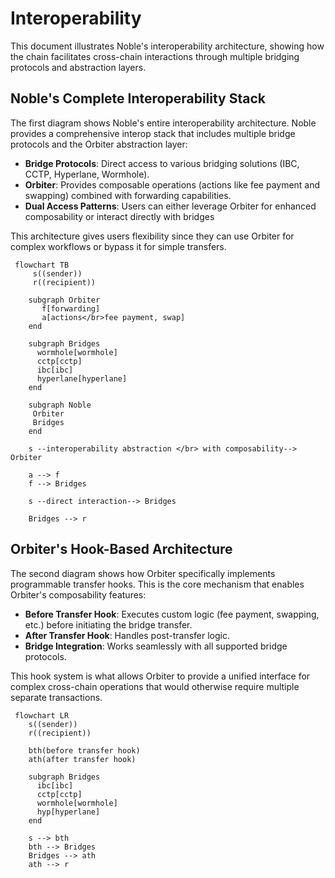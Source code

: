 # Interoperability

This document illustrates Noble's interoperability architecture, showing how the chain
facilitates cross-chain interactions through multiple bridging protocols and abstraction layers.

## Noble's Complete Interoperability Stack

The first diagram shows Noble's entire interoperability architecture. Noble provides a comprehensive
interop stack that includes multiple bridge protocols and the Orbiter abstraction layer:

- **Bridge Protocols**: Direct access to various bridging solutions (IBC, CCTP, Hyperlane, Wormhole).
- **Orbiter**: Provides composable operations (actions like fee payment and swapping)
  combined with forwarding capabilities.
- **Dual Access Patterns**: Users can either leverage Orbiter for enhanced composability
  or interact directly with bridges

This architecture gives users flexibility since they can use Orbiter for complex workflows
or bypass it for simple transfers.

```mermaid
 flowchart TB
     s((sender))
     r((recipient))

    subgraph Orbiter
       f[forwarding]
       a[actions</br>fee payment, swap]
    end

    subgraph Bridges
      wormhole[wormhole]
      cctp[cctp]
      ibc[ibc]
      hyperlane[hyperlane]
    end

    subgraph Noble
     Orbiter
     Bridges
    end

    s --interoperability abstraction </br> with composability--> Orbiter

    a --> f
    f --> Bridges

    s --direct interaction--> Bridges

    Bridges --> r
```

## Orbiter's Hook-Based Architecture

The second diagram shows how Orbiter specifically implements programmable transfer hooks.
This is the core mechanism that enables Orbiter's composability features:

- **Before Transfer Hook**: Executes custom logic (fee payment, swapping, etc.) before
  initiating the bridge transfer.
- **After Transfer Hook**: Handles post-transfer logic.
- **Bridge Integration**: Works seamlessly with all supported bridge protocols.

This hook system is what allows Orbiter to provide a unified interface for complex
cross-chain operations that would otherwise require multiple separate transactions.

```mermaid
 flowchart LR
    s((sender))
    r((recipient))

    bth(before transfer hook)
    ath(after transfer hook)

    subgraph Bridges
      ibc[ibc]
      cctp[cctp]
      wormhole[wormhole]
      hyp[hyperlane]
    end

    s --> bth
    bth --> Bridges
    Bridges --> ath
    ath --> r
```
